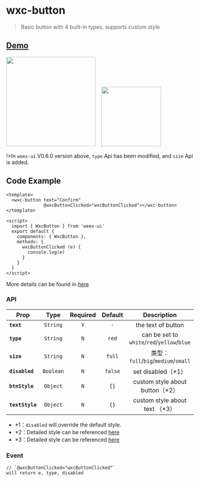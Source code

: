 # wxc-button

> Basic button with 4 built-in types, supports custom style

## [Demo](https://h5.m.taobao.com/trip/wx-detection-demo/button/index.html?_wx_tpl=https%3A%2F%2Fh5.m.taobao.com%2Ftrip%2Fwx-detection-demo%2Fbutton%2Findex.weex.js)

<img src="https://gw.alipayobjects.com/zos/rmsportal/lGbrTEnxmgxmNdgHJhbA.gif" width="240"/>&nbsp;&nbsp;&nbsp;&nbsp;<img src="https://img.alicdn.com/tfs/TB1b0tMhf6H8KJjy0FjXXaXepXa-200-200.png" width="160"/>

!>In `weex-ui` V0.6.0 version above, `type` Api  has been modified, and `size` Api is added.

## Code Example

```vue
<template>
  <wxc-button text="Confirm"
              @wxcButtonClicked="wxcButtonClicked"></wxc-button>
</template>

<script>
  import { WxcButton } from 'weex-ui'
  export default {
    components: { WxcButton },
    methods: {
      wxcButtonClicked (e) {
        console.log(e)
      }
    }
  }
</script>

```

More details can be found in [here](https://github.com/alibaba/weex-ui/blob/master/example/button/index.vue)

### API
| Prop | Type | Required | Default | Description |
| ---- |:----:|:---:|:-------:| :----------:|
| **`text`** | `String` | `Y` | `-` | the text of button |
| **`type`** | `String` | `N` | `red` | can be set to  `white`/`red`/`yellow`/`blue` |
| **`size`** | `String` | `N` | `full` | 类型：`full`/`big`/`medium`/`small` |
| **`disabled`** | `Boolean` | `N` | `false` | set disabled（*1） |
| **`btnStyle`** | `Object` | `N` | `{}` | custom style about button（*2） |
| **`textStyle`** | `Object` | `N` | `{}` | custom style about text （*3） |

- *1：`disabled` will override the default style.
- *2：Detailed style can be referenced [here](https://github.com/alibaba/weex-ui/blob/master/packages/wxc-button/type.js)
- *3：Detailed style can be referenced [here](https://github.com/alibaba/weex-ui/blob/master/packages/wxc-button/type.js)

### Event
```
// `@wxcButtonClicked="wxcButtonClicked"`
will return e, type, disabled
```
